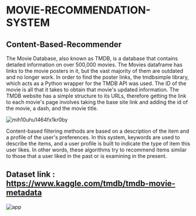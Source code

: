 # MOVIE-RECOMMENDATION-SYSTEM

## Content-Based-Recommender
The Movie Database, also known as TMDB, is a database that contains detailed information on over 500,000 movies. The Movies dataframe has links to the movie posters in it, but the vast majority of them are outdated and no longer work. In order to find the poster links, the tmdbsimple library, which acts as a Python wrapper for the TMDB API was used. The ID of the movie is all that it takes to obtain that movie's updated information. The TMDB website has a simple structure to its URLs, therefore getting the link to each movie's page involves taking the base site link and adding the id of the movie, a dash, and the movie title.

![mih10uhu1464fx1kr0by](https://user-images.githubusercontent.com/88396377/144169577-01fae562-0c82-4a42-bbb9-ec0657db8e75.jpg)

Content-based filtering methods are based on a description of the item and a profile of the user's preferences. In this system, keywords are used to describe the items, and a user profile is built to indicate the type of item this user likes. In other words, these algorithms try to recommend items similar to those that a user liked in the past or is examining in the present.

## Dataset link : https://www.kaggle.com/tmdb/tmdb-movie-metadata

![app](https://user-images.githubusercontent.com/88396377/144170825-96635daa-e1ca-42f0-af99-d855f570a343.PNG)
